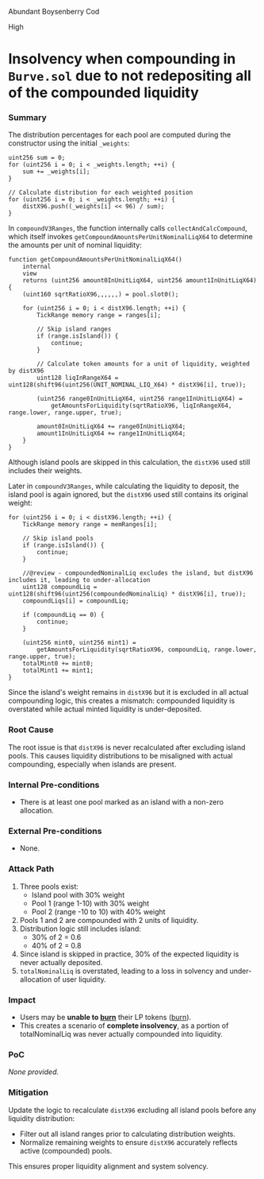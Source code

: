 Abundant Boysenberry Cod

High

# Insolvency when compounding in `Burve.sol` due to not redepositing all of the compounded liquidity

### Summary

The distribution percentages for each pool are computed during the constructor using the initial `_weights`:

```solidity
uint256 sum = 0;
for (uint256 i = 0; i < _weights.length; ++i) {
    sum += _weights[i];
}

// Calculate distribution for each weighted position
for (uint256 i = 0; i < _weights.length; ++i) {
    distX96.push((_weights[i] << 96) / sum);
}
```

In `compoundV3Ranges`, the function internally calls `collectAndCalcCompound`, which itself invokes `getCompoundAmountsPerUnitNominalLiqX64` to determine the amounts per unit of nominal liquidity:

```solidity
function getCompoundAmountsPerUnitNominalLiqX64()
    internal
    view
    returns (uint256 amount0InUnitLiqX64, uint256 amount1InUnitLiqX64)
{
    (uint160 sqrtRatioX96,,,,,,) = pool.slot0();

    for (uint256 i = 0; i < distX96.length; ++i) {
        TickRange memory range = ranges[i];

        // Skip island ranges
        if (range.isIsland()) {
            continue;
        }

        // Calculate token amounts for a unit of liquidity, weighted by distX96
        uint128 liqInRangeX64 = uint128(shift96(uint256(UNIT_NOMINAL_LIQ_X64) * distX96[i], true));

        (uint256 range0InUnitLiqX64, uint256 range1InUnitLiqX64) =
            getAmountsForLiquidity(sqrtRatioX96, liqInRangeX64, range.lower, range.upper, true);

        amount0InUnitLiqX64 += range0InUnitLiqX64;
        amount1InUnitLiqX64 += range1InUnitLiqX64;
    }
}
```

Although island pools are skipped in this calculation, the `distX96` used still includes their weights.

Later in `compoundV3Ranges`, while calculating the liquidity to deposit, the island pool is again ignored, but the `distX96` used still contains its original weight:

```solidity
for (uint256 i = 0; i < distX96.length; ++i) {
    TickRange memory range = memRanges[i];

    // Skip island pools
    if (range.isIsland()) {
        continue;
    }

    //@review - compoundedNominalLiq excludes the island, but distX96 includes it, leading to under-allocation
    uint128 compoundLiq = uint128(shift96(uint256(compoundedNominalLiq) * distX96[i], true));
    compoundLiqs[i] = compoundLiq;

    if (compoundLiq == 0) {
        continue;
    }

    (uint256 mint0, uint256 mint1) =
        getAmountsForLiquidity(sqrtRatioX96, compoundLiq, range.lower, range.upper, true);
    totalMint0 += mint0;
    totalMint1 += mint1;
}
```

Since the island's weight remains in `distX96` but it is excluded in all actual compounding logic, this creates a mismatch: compounded liquidity is overstated while actual minted liquidity is under-deposited.

### Root Cause

The root issue is that `distX96` is never recalculated after excluding island pools. This causes liquidity distributions to be misaligned with actual compounding, especially when islands are present.

### Internal Pre-conditions

- There is at least one pool marked as an island with a non-zero allocation.

### External Pre-conditions

- None.

### Attack Path

1. Three pools exist:
   - Island pool with 30% weight
   - Pool 1 (range 1-10) with 30% weight
   - Pool 2 (range -10 to 10) with 40% weight
2. Pools 1 and 2 are compounded with 2 units of liquidity.
3. Distribution logic still includes island:
   - 30% of 2 = 0.6
   - 40% of 2 = 0.8
4. Since island is skipped in practice, 30% of the expected liquidity is never actually deposited.
5. `totalNominalLiq` is overstated, leading to a loss in solvency and under-allocation of user liquidity.

### Impact

- Users may be **unable to [burn](https://github.com/sherlock-audit/2025-04-burve/blob/main/Burve/src/single/Burve.sol#L361-L383)** their LP tokens ([burn](https://github.com/sherlock-audit/2025-04-burve/blob/main/Burve/src/single/Burve.sol#L361-L383)).
- This creates a scenario of **complete insolvency**, as a portion of totalNominalLiq was never actually compounded into liquidity.

### PoC

_None provided._

### Mitigation

Update the logic to recalculate `distX96` excluding all island pools before any liquidity distribution:

- Filter out all island ranges prior to calculating distribution weights.
- Normalize remaining weights to ensure `distX96` accurately reflects active (compounded) pools.

This ensures proper liquidity alignment and system solvency.